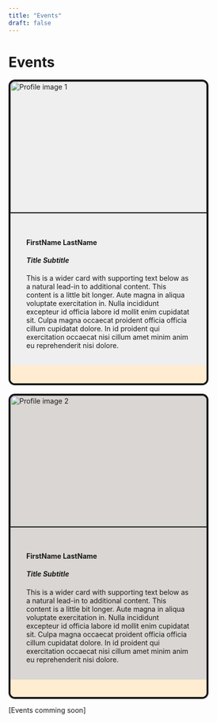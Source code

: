 ```yaml
---
title: "Events"
draft: false
---
```


# Events
<!-- test leaders HTML in markdown file -->
<style>
* {
  box-sizing: border-box;
}
/*
body {
  font-family: "Open Sans", sans-serif;
  display: flex;
  flex-direction: row;
  flex-wrap: wrap;
  gap: 1rem 2rem;
  justify-content: flex-start;
  align-items: auto;
  background: #f3f3f9;
}
 */
img#img1 {
  display: block;
  width: 100%;
}
/*
h2 {
	margin: 0;
	font-size: 1.4rem;
}

@media (min-width: 50em) {
	h2 {
		font-size: 1.8rem;
	}
}
*/
.cta-card {
  --shadowColor: 187 60% 40%;
  display: flex;
  flex-wrap: wrap;
  background: #d9d6d3;
  max-width: 56rem;
  width: 100%;
  /* box-shadow: 0.65rem 0.65rem 0 hsl(var(--shadowColor) / 1);*/
  border-radius: 0.8rem;
  overflow: hidden;
  border: 0.25rem solid;
}

.cta-card img {
  aspect-ratio: 3 / 2;
  object-fit: contain;
  flex: 1.3 1 220px;
  outline: 0.18rem solid;
}

.cta-card__text-column {
  padding: min(2rem, 4vw) min(2rem, 4vw) min(2rem, 4vw);
  flex: 1 0 50%;
}

.cta-card__text-column > * + * {
  margin: min(1.2rem, 2.3vw) 0 0 0;
}
/*
.cta-card a {
  display: inline-block;
  color: black;
  padding: 0.5rem 1rem;
  text-decoration: none;
  background: hsl(187 75% 64%);
  border-radius: 0.6rem;
  font-weight: 700;
  border: 0.35rem solid;
}
*/
.rowcol2 {
  background: #ffecd1;
  color: #ef3e2d;
}
.fa {
  padding: 0.25rem 2rem 0.25rem 2rem;
  margin: 0.3rem 4rem 0.3rem 4rem;
}
.flexrow {
  display: flex;
  flex-direction: row;
  flex-wrap: wrap;
  justify-content: center;
  min-width: 100%;
}
</style>

<div class="d-flex flex-wrap">
  <article class="cta-card" style="background: #efefef">
    <img id="img1" src="https://www.ninjaonlinedating.com/blog/wp-content/uploads/2019/08/SmileModifiedKRAK.jpg" alt="Profile image 1" class="img-fluid rounded-start"></img>
    <div class="cta-card__text-column">
      <h4 class="card-title">FirstName LastName</h4>
      <h5 class="card-title">Title Subtitle</h5>
      <p class="card-text">
        This is a wider card with supporting text below as a natural lead-in to additional content. This content is a little bit longer. Aute magna in aliqua voluptate exercitation in. Nulla incididunt excepteur id officia labore id mollit enim cupidatat sit. Culpa magna occaecat proident officia officia cillum cupidatat dolore. In id proident qui exercitation occaecat nisi cillum amet minim anim eu reprehenderit nisi dolore.
      </p>
      <!--<p class="card-text">
        Et consequat culpa dolore fugiat. Labore ullamco minim sint cillum laboris dolore fugiat ipsum laboris. Cillum proident commodo proident minim duis nisi velit sit dolore. Non sint non adipisicing sint Lorem.
      </p>
      <p class="card-text">
        Est eu aliquip tempor occaecat eiusmod elit eu dolor velit ullamco reprehenderit. Nisi dolore laboris enim consectetur cupidatat dolore reprehenderit ad Lorem incididunt ad ut ea tempor.
      </p>-->
    </div>
    <div class="col rowcol2 flexrow text-center border border-warning">
      <i class="fa fa-facebook fa-2x"></i>
      <i class="fa fa-envelope-o fa-2x"></i>
      <i class="fa fa-linkedin fa-2x"></i>
    </div>
  </article>
</div>
<br>
<div class="d-flex flex-wrap">
  <article class="cta-card">
    <img id="img1" src="https://i.pinimg.com/originals/5e/46/de/5e46de2cc3c337c1d5f385e6bb127ad3.jpg" alt="Profile image 2" class="img-fluid rounded-start">
    <div class="cta-card__text-column">
      <h4 class="card-title">FirstName LastName</h4>
      <h5 class="card-title">Title Subtitle</h5>
      <p class="card-text">
        This is a wider card with supporting text below as a natural lead-in to additional content. This content is a little bit longer. Aute magna in aliqua voluptate exercitation in. Nulla incididunt excepteur id officia labore id mollit enim cupidatat sit. Culpa magna occaecat proident officia officia cillum cupidatat dolore. In id proident qui exercitation occaecat nisi cillum amet minim anim eu reprehenderit nisi dolore.
      </p>
      <!-- <p class="card-text">
        Et consequat culpa dolore fugiat. Labore ullamco minim sint cillum laboris dolore fugiat ipsum laboris. Cillum proident commodo proident minim duis nisi velit sit dolore. Non sint non adipisicing sint Lorem.
      </p>
      <p class="card-text">
        Est eu aliquip tempor occaecat eiusmod elit eu dolor velit ullamco reprehenderit. Nisi dolore laboris enim consectetur cupidatat dolore reprehenderit ad Lorem incididunt ad ut ea tempor. Reprehenderit tempor reprehenderit sunt ipsum amet occaecat sint ut labore do dolor.
      </p> -->
    </div>
    <div class="col rowcol2 flexrow text-center border border-warning">
      <i class="fa fa-facebook fa-2x"></i>
      <i class="fa fa-envelope-o fa-2x"></i>
      <i class="fa fa-linkedin fa-2x"></i>
    </div>
  </article>
</div>

[Events comming soon]

<!-- iterate through a list of events with Hugo templating -->